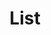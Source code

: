 ---
title: List
headtitle: If you are looking for a building company that is passionate in our work and that strives  for excellence in every project, look no further than Lakeview Custom Homes, LLC.  Contact us today to discuss your project!
portfolio_types:
    - All
    - General Contracting
    - New Construction
    - Remodels
    - Sub-Contracting
portfolios:
    -
        type: General Contracting
        name: Petoskey Build1
        comment: New Build | Petoskey, MI
        description: Lorem ipsum dolor sit amet, consectetur adipiscing elit, sed do eiusmod  tempor incididunt ut labore et dolore magna aliqua. Ut enim ad minim  veniam, quis nostrud exercitation ullamco laboris nisi ut aliquip ex ea  commodo consequat. Duis aute irure dolor in reprehenderit in.
        architect: architect name
        interior: Interior Design Name
        photography: Photography Name
        awards: List any awards for the project, or link to press publications or other media.
        thumb: petoskey.png
        images:
            - petoskey.png
            - boyne.png
            - harbor.png
    -
        type: New Construction
        name: Petoskey Build2
        comment: New Build | Petoskey, MI
        description: Lorem ipsum dolor sit amet, consectetur adipiscing elit, sed do eiusmod  tempor incididunt ut labore et dolore magna aliqua. Ut enim ad minim  veniam, quis nostrud exercitation ullamco laboris nisi ut aliquip ex ea  commodo consequat. Duis aute irure dolor in reprehenderit in.
        architect: architect name
        interior: Interior Design Name
        photography: Photography Name
        awards: List any awards for the project, or link to press publications or other media.
        thumb: petoskey_1.png
        images:
            - petoskey_1.png
            - boyne_1.png
            - harbor_1.png
    -
        type: Remodels
        name: Petoskey Build3
        comment: New Build | Petoskey, MI
        description: Lorem ipsum dolor sit amet, consectetur adipiscing elit, sed do eiusmod  tempor incididunt ut labore et dolore magna aliqua. Ut enim ad minim  veniam, quis nostrud exercitation ullamco laboris nisi ut aliquip ex ea  commodo consequat. Duis aute irure dolor in reprehenderit in.
        architect: architect name
        interior: Interior Design Name
        photography: Photography Name
        awards: List any awards for the project, or link to press publications or other media.
        thumb: petoskey_2.png
        images:
            - petoskey_2.png
            - boyne_2.png
            - harbor_2.png
    -
        type: New Construction
        name: Petoskey Build4
        comment: New Build | Petoskey, MI
        description: Lorem ipsum dolor sit amet, consectetur adipiscing elit, sed do eiusmod  tempor incididunt ut labore et dolore magna aliqua. Ut enim ad minim  veniam, quis nostrud exercitation ullamco laboris nisi ut aliquip ex ea  commodo consequat. Duis aute irure dolor in reprehenderit in.
        architect: architect name
        interior: Interior Design Name
        photography: Photography Name
        awards: List any awards for the project, or link to press publications or other media.
        thumb: petoskey_3.png
        images:
            - petoskey_3.png
            - boyne_3.png
            - harbor_3.png
    -
        type: Remodels
        name: Petoskey Build5
        comment: New Build | Petoskey, MI
        description: Lorem ipsum dolor sit amet, consectetur adipiscing elit, sed do eiusmod  tempor incididunt ut labore et dolore magna aliqua. Ut enim ad minim  veniam, quis nostrud exercitation ullamco laboris nisi ut aliquip ex ea  commodo consequat. Duis aute irure dolor in reprehenderit in.
        architect: architect name
        interior: Interior Design Name
        photography: Photography Name
        awards: List any awards for the project, or link to press publications or other media.
        thumb: petoskey.png
        images:
            - petoskey.png
            - boyne.png
            - harbor.png
    -
        type: Sub-Contracting
        name: Petoskey Build6
        comment: New Build | Petoskey, MI
        description: Lorem ipsum dolor sit amet, consectetur adipiscing elit, sed do eiusmod  tempor incididunt ut labore et dolore magna aliqua. Ut enim ad minim  veniam, quis nostrud exercitation ullamco laboris nisi ut aliquip ex ea  commodo consequat. Duis aute irure dolor in reprehenderit in.
        architect: architect name
        interior: Interior Design Name
        photography: Photography Name
        awards: List any awards for the project, or link to press publications or other media.
        thumb: petoskey_1.png
        images:
            - petoskey_1.png
            - boyne_1.png
            - harbor_1.png
    -
        type: Remodels
        name: Petoskey Build7
        comment: New Build | Petoskey, MI
        description: Lorem ipsum dolor sit amet, consectetur adipiscing elit, sed do eiusmod  tempor incididunt ut labore et dolore magna aliqua. Ut enim ad minim  veniam, quis nostrud exercitation ullamco laboris nisi ut aliquip ex ea  commodo consequat. Duis aute irure dolor in reprehenderit in.
        architect: architect name
        interior: Interior Design Name
        photography: Photography Name
        awards: List any awards for the project, or link to press publications or other media.
        thumb: petoskey_2.png
        images:
            - petoskey_2.png
            - boyne_2.png
            - harbor_2.png
    -
        type: New Construction
        name: Petoskey Build8
        comment: New Build | Petoskey, MI
        description: Lorem ipsum dolor sit amet, consectetur adipiscing elit, sed do eiusmod  tempor incididunt ut labore et dolore magna aliqua. Ut enim ad minim  veniam, quis nostrud exercitation ullamco laboris nisi ut aliquip ex ea  commodo consequat. Duis aute irure dolor in reprehenderit in.
        architect: architect name
        interior: Interior Design Name
        photography: Photography Name
        awards: List any awards for the project, or link to press publications or other media.
        thumb: petoskey_3.png
        images:
            - petoskey_3.png
            - boyne_3.png
            - harbor_3.png
    -
        type: Remodels
        name: Petoskey Build9
        comment: New Build | Petoskey, MI
        description: Lorem ipsum dolor sit amet, consectetur adipiscing elit, sed do eiusmod  tempor incididunt ut labore et dolore magna aliqua. Ut enim ad minim  veniam, quis nostrud exercitation ullamco laboris nisi ut aliquip ex ea  commodo consequat. Duis aute irure dolor in reprehenderit in.
        architect: architect name
        interior: Interior Design Name
        photography: Photography Name
        awards: List any awards for the project, or link to press publications or other media.
        thumb: petoskey.png
        images:
            - petoskey.png
            - boyne.png
            - harbor.png
    -
        type: Sub-Contracting
        name: Petoskey Build10
        comment: New Build | Petoskey, MI
        description: Lorem ipsum dolor sit amet, consectetur adipiscing elit, sed do eiusmod  tempor incididunt ut labore et dolore magna aliqua. Ut enim ad minim  veniam, quis nostrud exercitation ullamco laboris nisi ut aliquip ex ea  commodo consequat. Duis aute irure dolor in reprehenderit in.
        architect: architect name
        interior: Interior Design Name
        photography: Photography Name
        awards: List any awards for the project, or link to press publications or other media.
        thumb: petoskey_1.png
        images:
            - petoskey_1.png
            - boyne_1.png
            - harbor_1.png
    -
        type: General Contracting
        name: Petoskey Build1
        comment: New Build | Petoskey, MI
        description: Lorem ipsum dolor sit amet, consectetur adipiscing elit, sed do eiusmod  tempor incididunt ut labore et dolore magna aliqua. Ut enim ad minim  veniam, quis nostrud exercitation ullamco laboris nisi ut aliquip ex ea  commodo consequat. Duis aute irure dolor in reprehenderit in.
        architect: architect name
        interior: Interior Design Name
        photography: Photography Name
        awards: List any awards for the project, or link to press publications or other media.
        thumb: petoskey.png
        images:
            - petoskey.png
            - boyne.png
            - harbor.png
    -
        type: New Construction
        name: Petoskey Build2
        comment: New Build | Petoskey, MI
        description: Lorem ipsum dolor sit amet, consectetur adipiscing elit, sed do eiusmod  tempor incididunt ut labore et dolore magna aliqua. Ut enim ad minim  veniam, quis nostrud exercitation ullamco laboris nisi ut aliquip ex ea  commodo consequat. Duis aute irure dolor in reprehenderit in.
        architect: architect name
        interior: Interior Design Name
        photography: Photography Name
        awards: List any awards for the project, or link to press publications or other media.
        thumb: petoskey_1.png
        images:
            - petoskey_1.png
            - boyne_1.png
            - harbor_1.png
    -
        type: Remodels
        name: Petoskey Build3
        comment: New Build | Petoskey, MI
        description: Lorem ipsum dolor sit amet, consectetur adipiscing elit, sed do eiusmod  tempor incididunt ut labore et dolore magna aliqua. Ut enim ad minim  veniam, quis nostrud exercitation ullamco laboris nisi ut aliquip ex ea  commodo consequat. Duis aute irure dolor in reprehenderit in.
        architect: architect name
        interior: Interior Design Name
        photography: Photography Name
        awards: List any awards for the project, or link to press publications or other media.
        thumb: petoskey_2.png
        images:
            - petoskey_2.png
            - boyne_2.png
            - harbor_2.png
    -
        type: New Construction
        name: Petoskey Build4
        comment: New Build | Petoskey, MI
        description: Lorem ipsum dolor sit amet, consectetur adipiscing elit, sed do eiusmod  tempor incididunt ut labore et dolore magna aliqua. Ut enim ad minim  veniam, quis nostrud exercitation ullamco laboris nisi ut aliquip ex ea  commodo consequat. Duis aute irure dolor in reprehenderit in.
        architect: architect name
        interior: Interior Design Name
        photography: Photography Name
        awards: List any awards for the project, or link to press publications or other media.
        thumb: petoskey_3.png
        images:
            - petoskey_3.png
            - boyne_3.png
            - harbor_3.png
    -
        type: Remodels
        name: Petoskey Build5
        comment: New Build | Petoskey, MI
        description: Lorem ipsum dolor sit amet, consectetur adipiscing elit, sed do eiusmod  tempor incididunt ut labore et dolore magna aliqua. Ut enim ad minim  veniam, quis nostrud exercitation ullamco laboris nisi ut aliquip ex ea  commodo consequat. Duis aute irure dolor in reprehenderit in.
        architect: architect name
        interior: Interior Design Name
        photography: Photography Name
        awards: List any awards for the project, or link to press publications or other media.
        thumb: petoskey.png
        images:
            - petoskey.png
            - boyne.png
            - harbor.png
    -
        type: New Construction
        name: Petoskey Build6
        comment: New Build | Petoskey, MI
        description: Lorem ipsum dolor sit amet, consectetur adipiscing elit, sed do eiusmod  tempor incididunt ut labore et dolore magna aliqua. Ut enim ad minim  veniam, quis nostrud exercitation ullamco laboris nisi ut aliquip ex ea  commodo consequat. Duis aute irure dolor in reprehenderit in.
        architect: architect name
        interior: Interior Design Name
        photography: Photography Name
        awards: List any awards for the project, or link to press publications or other media.
        thumb: petoskey_1.png
        images:
            - petoskey_1.png
            - boyne_1.png
            - harbor_1.png
    -
        type: Remodels
        name: Petoskey Build7
        comment: New Build | Petoskey, MI
        description: Lorem ipsum dolor sit amet, consectetur adipiscing elit, sed do eiusmod  tempor incididunt ut labore et dolore magna aliqua. Ut enim ad minim  veniam, quis nostrud exercitation ullamco laboris nisi ut aliquip ex ea  commodo consequat. Duis aute irure dolor in reprehenderit in.
        architect: architect name
        interior: Interior Design Name
        photography: Photography Name
        awards: List any awards for the project, or link to press publications or other media.
        thumb: petoskey_2.png
        images:
            - petoskey_2.png
            - boyne_2.png
            - harbor_2.png
    -
        type: Sub-Contracting
        name: Petoskey Build8
        comment: New Build | Petoskey, MI
        description: Lorem ipsum dolor sit amet, consectetur adipiscing elit, sed do eiusmod  tempor incididunt ut labore et dolore magna aliqua. Ut enim ad minim  veniam, quis nostrud exercitation ullamco laboris nisi ut aliquip ex ea  commodo consequat. Duis aute irure dolor in reprehenderit in.
        architect: architect name
        interior: Interior Design Name
        photography: Photography Name
        awards: List any awards for the project, or link to press publications or other media.
        thumb: petoskey_3.png
        images:
            - petoskey_3.png
            - boyne_3.png
            - harbor_3.png
    -
        type: Remodels
        name: Petoskey Build9
        comment: New Build | Petoskey, MI
        description: Lorem ipsum dolor sit amet, consectetur adipiscing elit, sed do eiusmod  tempor incididunt ut labore et dolore magna aliqua. Ut enim ad minim  veniam, quis nostrud exercitation ullamco laboris nisi ut aliquip ex ea  commodo consequat. Duis aute irure dolor in reprehenderit in.
        architect: architect name
        interior: Interior Design Name
        photography: Photography Name
        awards: List any awards for the project, or link to press publications or other media.
        thumb: petoskey.png
        images:
            - petoskey.png
            - boyne.png
            - harbor.png
    -
        type: Remodels
        name: Petoskey Build10
        comment: New Build | Petoskey, MI
        description: Lorem ipsum dolor sit amet, consectetur adipiscing elit, sed do eiusmod  tempor incididunt ut labore et dolore magna aliqua. Ut enim ad minim  veniam, quis nostrud exercitation ullamco laboris nisi ut aliquip ex ea  commodo consequat. Duis aute irure dolor in reprehenderit in.
        architect: architect name
        interior: Interior Design Name
        photography: Photography Name
        awards: List any awards for the project, or link to press publications or other media.
        thumb: petoskey_1.png
        images:
            - petoskey_1.png
            - boyne_1.png
            - harbor_1.png
    -
        type: General Contracting
        name: Petoskey Build1
        comment: New Build | Petoskey, MI
        description: Lorem ipsum dolor sit amet, consectetur adipiscing elit, sed do eiusmod  tempor incididunt ut labore et dolore magna aliqua. Ut enim ad minim  veniam, quis nostrud exercitation ullamco laboris nisi ut aliquip ex ea  commodo consequat. Duis aute irure dolor in reprehenderit in.
        architect: architect name
        interior: Interior Design Name
        photography: Photography Name
        awards: List any awards for the project, or link to press publications or other media.
        thumb: petoskey.png
        images:
            - petoskey.png
            - boyne.png
            - harbor.png
    -
        type: General Contracting
        name: Petoskey Build2
        comment: New Build | Petoskey, MI
        description: Lorem ipsum dolor sit amet, consectetur adipiscing elit, sed do eiusmod  tempor incididunt ut labore et dolore magna aliqua. Ut enim ad minim  veniam, quis nostrud exercitation ullamco laboris nisi ut aliquip ex ea  commodo consequat. Duis aute irure dolor in reprehenderit in.
        architect: architect name
        interior: Interior Design Name
        photography: Photography Name
        awards: List any awards for the project, or link to press publications or other media.
        thumb: petoskey_1.png
        images:
            - petoskey_1.png
            - boyne_1.png
            - harbor_1.png
    -
        type: Remodels
        name: Petoskey Build3
        comment: New Build | Petoskey, MI
        description: Lorem ipsum dolor sit amet, consectetur adipiscing elit, sed do eiusmod  tempor incididunt ut labore et dolore magna aliqua. Ut enim ad minim  veniam, quis nostrud exercitation ullamco laboris nisi ut aliquip ex ea  commodo consequat. Duis aute irure dolor in reprehenderit in.
        architect: architect name
        interior: Interior Design Name
        photography: Photography Name
        awards: List any awards for the project, or link to press publications or other media.
        thumb: petoskey_2.png
        images:
            - petoskey_2.png
            - boyne_2.png
            - harbor_2.png
    -
        type: New Construction
        name: Petoskey Build4
        comment: New Build | Petoskey, MI
        description: Lorem ipsum dolor sit amet, consectetur adipiscing elit, sed do eiusmod  tempor incididunt ut labore et dolore magna aliqua. Ut enim ad minim  veniam, quis nostrud exercitation ullamco laboris nisi ut aliquip ex ea  commodo consequat. Duis aute irure dolor in reprehenderit in.
        architect: architect name
        interior: Interior Design Name
        photography: Photography Name
        awards: List any awards for the project, or link to press publications or other media.
        thumb: petoskey_3.png
        images:
            - petoskey_3.png
            - boyne_3.png
            - harbor_3.png
    -
        type: Remodels
        name: Petoskey Build5
        comment: New Build | Petoskey, MI
        description: Lorem ipsum dolor sit amet, consectetur adipiscing elit, sed do eiusmod  tempor incididunt ut labore et dolore magna aliqua. Ut enim ad minim  veniam, quis nostrud exercitation ullamco laboris nisi ut aliquip ex ea  commodo consequat. Duis aute irure dolor in reprehenderit in.
        architect: architect name
        interior: Interior Design Name
        photography: Photography Name
        awards: List any awards for the project, or link to press publications or other media.
        thumb: petoskey.png
        images:
            - petoskey.png
            - boyne.png
            - harbor.png
    -
        type: General Contracting
        name: Petoskey Build6
        comment: New Build | Petoskey, MI
        description: Lorem ipsum dolor sit amet, consectetur adipiscing elit, sed do eiusmod  tempor incididunt ut labore et dolore magna aliqua. Ut enim ad minim  veniam, quis nostrud exercitation ullamco laboris nisi ut aliquip ex ea  commodo consequat. Duis aute irure dolor in reprehenderit in.
        architect: architect name
        interior: Interior Design Name
        photography: Photography Name
        awards: List any awards for the project, or link to press publications or other media.
        thumb: petoskey_1.png
        images:
            - petoskey_1.png
            - boyne_1.png
            - harbor_1.png
    -
        type: Remodels
        name: Petoskey Build7
        comment: New Build | Petoskey, MI
        description: Lorem ipsum dolor sit amet, consectetur adipiscing elit, sed do eiusmod  tempor incididunt ut labore et dolore magna aliqua. Ut enim ad minim  veniam, quis nostrud exercitation ullamco laboris nisi ut aliquip ex ea  commodo consequat. Duis aute irure dolor in reprehenderit in.
        architect: architect name
        interior: Interior Design Name
        photography: Photography Name
        awards: List any awards for the project, or link to press publications or other media.
        thumb: petoskey_2.png
        images:
            - petoskey_2.png
            - boyne_2.png
            - harbor_2.png
    -
        type: New Construction
        name: Petoskey Build8
        comment: New Build | Petoskey, MI
        description: Lorem ipsum dolor sit amet, consectetur adipiscing elit, sed do eiusmod  tempor incididunt ut labore et dolore magna aliqua. Ut enim ad minim  veniam, quis nostrud exercitation ullamco laboris nisi ut aliquip ex ea  commodo consequat. Duis aute irure dolor in reprehenderit in.
        architect: architect name
        interior: Interior Design Name
        photography: Photography Name
        awards: List any awards for the project, or link to press publications or other media.
        thumb: petoskey_3.png
        images:
            - petoskey_3.png
            - boyne_3.png
            - harbor_3.png
    -
        type: Remodels
        name: Petoskey Build9
        comment: New Build | Petoskey, MI
        description: Lorem ipsum dolor sit amet, consectetur adipiscing elit, sed do eiusmod  tempor incididunt ut labore et dolore magna aliqua. Ut enim ad minim  veniam, quis nostrud exercitation ullamco laboris nisi ut aliquip ex ea  commodo consequat. Duis aute irure dolor in reprehenderit in.
        architect: architect name
        interior: Interior Design Name
        photography: Photography Name
        awards: List any awards for the project, or link to press publications or other media.
        thumb: petoskey.png
        images:
            - petoskey.png
            - boyne.png
            - harbor.png
    -
        type: Remodels
        name: Petoskey Build10
        comment: New Build | Petoskey, MI
        description: Lorem ipsum dolor sit amet, consectetur adipiscing elit, sed do eiusmod  tempor incididunt ut labore et dolore magna aliqua. Ut enim ad minim  veniam, quis nostrud exercitation ullamco laboris nisi ut aliquip ex ea  commodo consequat. Duis aute irure dolor in reprehenderit in.
        architect: architect name
        interior: Interior Design Name
        photography: Photography Name
        awards: List any awards for the project, or link to press publications or other media.
        thumb: petoskey_1.png
        images:
            - petoskey_1.png
            - boyne_1.png
            - harbor_1.png
---